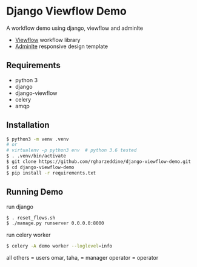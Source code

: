 # Django Viewflow Demo

A workflow demo using django, viewflow and adminlte

- [Viewflow](http://viewflow.io/) workflow library
- [Adminlte](https://adminlte.io/) responsive design template

## Requirements

- python 3
- django
- django-viewflow
- celery
- amqp

## Installation

```bash
$ python3 -m venv .venv
# or
# virtualenv -p python3 env  # python 3.6 tested
$ . .venv/bin/activate
$ git clone https://github.com/rgharzeddine/django-viewflow-demo.git
$ cd django-viewflow-demo
$ pip install -r requirements.txt

```

## Running Demo

run django
```bash
$ . reset_flows.sh
$ ./manage.py runserver 0.0.0.0:8000

```

run celery worker
```bash
$ celery -A demo worker --loglevel=info

```
all others = users
omar, taha,  = manager
operator = operator


